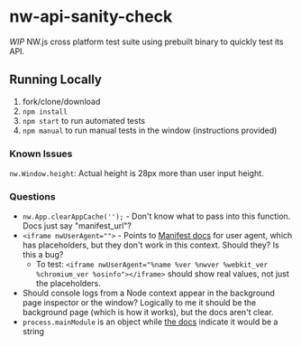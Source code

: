 # nw-api-sanity-check

_WIP_ NW.js cross platform test suite using prebuilt binary to quickly test its API.

## Running Locally

1. fork/clone/download
1. `npm install`
1. `npm start` to run automated tests
1. `npm manual` to run manual tests in the window (instructions provided)

### Known Issues

`nw.Window.height`: Actual height is 28px more than user input height.

### Questions

- `nw.App.clearAppCache('');` - Don't know what to pass into this function. Docs just say "manifest_url"?
- `<iframe nwUserAgent="">` - Points to [Manifest docs](https://nwjs.readthedocs.io/en/latest/References/Manifest%20Format/#user-agent) for user agent, which has placeholders, but they don't work in this context. Should they? Is this a bug?
  - To test: `<iframe nwUserAgent="%name %ver %nwver %webkit_ver %chromium_ver %osinfo"></iframe>` should show real values, not just the placeholders.
- Should console logs from a Node context appear in the background page inspector or the window? Logically to me it should be the background page (which is how it works), but the docs aren't clear.
- `process.mainModule` is an object while [the docs](https://nwjs.readthedocs.io/en/latest/References/Changes%20to%20Node/#process) indicate it would be a string
